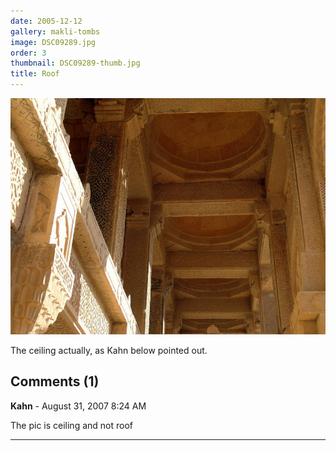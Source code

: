 ```yaml
---
date: 2005-12-12
gallery: makli-tombs
image: DSC09289.jpg
order: 3
thumbnail: DSC09289-thumb.jpg
title: Roof
---
```


![Roof](./DSC09289.jpg)

The ceiling actually, as Kahn below pointed out.

<div id="comments">

## Comments (1)

**Kahn** - August 31, 2007  8:24 AM

The pic is ceiling and not roof

---

</div>